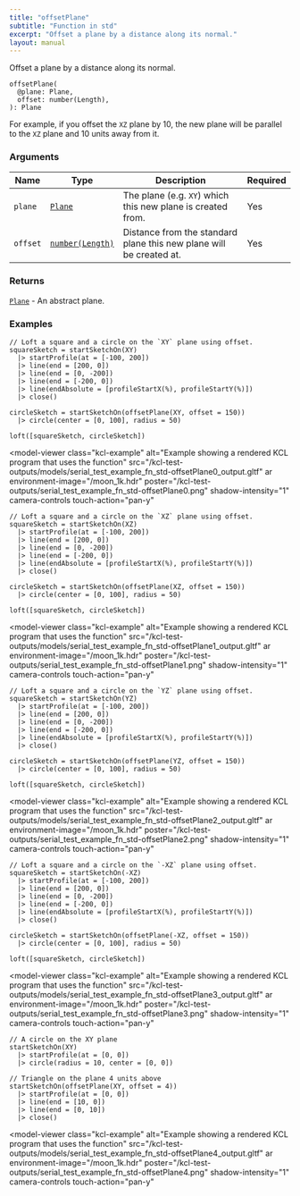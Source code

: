 ```yaml
---
title: "offsetPlane"
subtitle: "Function in std"
excerpt: "Offset a plane by a distance along its normal."
layout: manual
---
```


Offset a plane by a distance along its normal.

```kcl
offsetPlane(
  @plane: Plane,
  offset: number(Length),
): Plane
```

For example, if you offset the `XZ` plane by 10, the new plane will be parallel to the `XZ`
plane and 10 units away from it.

### Arguments

| Name | Type | Description | Required |
|----------|------|-------------|----------|
| `plane` | [`Plane`](/docs/kcl-std/types/std-types-Plane) | The plane (e.g. `XY`) which this new plane is created from. | Yes |
| `offset` | [`number(Length)`](/docs/kcl-std/types/std-types-number) | Distance from the standard plane this new plane will be created at. | Yes |

### Returns

[`Plane`](/docs/kcl-std/types/std-types-Plane) - An abstract plane.


### Examples

```kcl
// Loft a square and a circle on the `XY` plane using offset.
squareSketch = startSketchOn(XY)
  |> startProfile(at = [-100, 200])
  |> line(end = [200, 0])
  |> line(end = [0, -200])
  |> line(end = [-200, 0])
  |> line(endAbsolute = [profileStartX(%), profileStartY(%)])
  |> close()

circleSketch = startSketchOn(offsetPlane(XY, offset = 150))
  |> circle(center = [0, 100], radius = 50)

loft([squareSketch, circleSketch])

```


<model-viewer
  class="kcl-example"
  alt="Example showing a rendered KCL program that uses the  function"
  src="/kcl-test-outputs/models/serial_test_example_fn_std-offsetPlane0_output.gltf"
  ar
  environment-image="/moon_1k.hdr"
  poster="/kcl-test-outputs/serial_test_example_fn_std-offsetPlane0.png"
  shadow-intensity="1"
  camera-controls
  touch-action="pan-y"
>
</model-viewer>

```kcl
// Loft a square and a circle on the `XZ` plane using offset.
squareSketch = startSketchOn(XZ)
  |> startProfile(at = [-100, 200])
  |> line(end = [200, 0])
  |> line(end = [0, -200])
  |> line(end = [-200, 0])
  |> line(endAbsolute = [profileStartX(%), profileStartY(%)])
  |> close()

circleSketch = startSketchOn(offsetPlane(XZ, offset = 150))
  |> circle(center = [0, 100], radius = 50)

loft([squareSketch, circleSketch])

```


<model-viewer
  class="kcl-example"
  alt="Example showing a rendered KCL program that uses the  function"
  src="/kcl-test-outputs/models/serial_test_example_fn_std-offsetPlane1_output.gltf"
  ar
  environment-image="/moon_1k.hdr"
  poster="/kcl-test-outputs/serial_test_example_fn_std-offsetPlane1.png"
  shadow-intensity="1"
  camera-controls
  touch-action="pan-y"
>
</model-viewer>

```kcl
// Loft a square and a circle on the `YZ` plane using offset.
squareSketch = startSketchOn(YZ)
  |> startProfile(at = [-100, 200])
  |> line(end = [200, 0])
  |> line(end = [0, -200])
  |> line(end = [-200, 0])
  |> line(endAbsolute = [profileStartX(%), profileStartY(%)])
  |> close()

circleSketch = startSketchOn(offsetPlane(YZ, offset = 150))
  |> circle(center = [0, 100], radius = 50)

loft([squareSketch, circleSketch])

```


<model-viewer
  class="kcl-example"
  alt="Example showing a rendered KCL program that uses the  function"
  src="/kcl-test-outputs/models/serial_test_example_fn_std-offsetPlane2_output.gltf"
  ar
  environment-image="/moon_1k.hdr"
  poster="/kcl-test-outputs/serial_test_example_fn_std-offsetPlane2.png"
  shadow-intensity="1"
  camera-controls
  touch-action="pan-y"
>
</model-viewer>

```kcl
// Loft a square and a circle on the `-XZ` plane using offset.
squareSketch = startSketchOn(-XZ)
  |> startProfile(at = [-100, 200])
  |> line(end = [200, 0])
  |> line(end = [0, -200])
  |> line(end = [-200, 0])
  |> line(endAbsolute = [profileStartX(%), profileStartY(%)])
  |> close()

circleSketch = startSketchOn(offsetPlane(-XZ, offset = 150))
  |> circle(center = [0, 100], radius = 50)

loft([squareSketch, circleSketch])

```


<model-viewer
  class="kcl-example"
  alt="Example showing a rendered KCL program that uses the  function"
  src="/kcl-test-outputs/models/serial_test_example_fn_std-offsetPlane3_output.gltf"
  ar
  environment-image="/moon_1k.hdr"
  poster="/kcl-test-outputs/serial_test_example_fn_std-offsetPlane3.png"
  shadow-intensity="1"
  camera-controls
  touch-action="pan-y"
>
</model-viewer>

```kcl
// A circle on the XY plane
startSketchOn(XY)
  |> startProfile(at = [0, 0])
  |> circle(radius = 10, center = [0, 0])

// Triangle on the plane 4 units above
startSketchOn(offsetPlane(XY, offset = 4))
  |> startProfile(at = [0, 0])
  |> line(end = [10, 0])
  |> line(end = [0, 10])
  |> close()

```


<model-viewer
  class="kcl-example"
  alt="Example showing a rendered KCL program that uses the  function"
  src="/kcl-test-outputs/models/serial_test_example_fn_std-offsetPlane4_output.gltf"
  ar
  environment-image="/moon_1k.hdr"
  poster="/kcl-test-outputs/serial_test_example_fn_std-offsetPlane4.png"
  shadow-intensity="1"
  camera-controls
  touch-action="pan-y"
>
</model-viewer>


